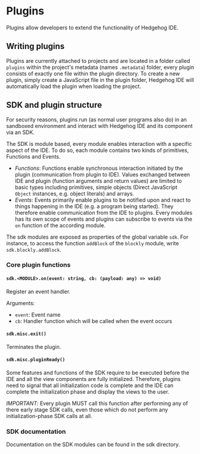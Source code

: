 # Plugins
Plugins allow developers to extend the functionality of Hedgehog IDE.

## Writing plugins
Plugins are currently attached to projects and are located in a folder called `plugins` within the project's metadata (names `.metadata`) folder, every plugin consists of exactly one file within the plugin directory. To create a new plugin, simply create a JavaScript file in the plugin folder, Hedgehog IDE will automatically load the plugin when loading the project.

## SDK and plugin structure
For security reasons, plugins run (as normal user programs also do) in an sandboxed environment and interact with Hedgehog IDE and its component via an SDK.

The SDK is module based, every module enables interaction with a specific aspect of the IDE. To do so, each module contains two kinds of primitives, Functions and Events.
- *Functions*: Functions enable synchronous interaction initiated by the plugin (communication from plugin to IDE). Values exchanged between IDE and plugin (function arguments and return values) are limited to basic types including primitives, simple objects (Direct JavaScript `Object` instances, e.g. object literals) and arrays.
- *Events*: Events primarily enable plugins to be notified upon and react to things happening in the IDE (e.g. a program being started). They therefore enable communication from the IDE to plugins. Every modules has its own scope of events and plugins can subscribe to events via the `on` function of the according module.

The sdk modules are exposed as properties of the global variable `sdk`. For instance, to access the function `addBlock` of the `blockly` module, write `sdk.blockly.addBlock`.

### Core plugin functions
#### `sdk.<MODULE>.on(event: string, cb: (payload: any) => void)`
Register an event handler.

Arguments:
- `event`: Event name
- `cb`: Handler function which will be called when the event occurs

#### `sdk.misc.exit()`
Terminates the plugin.

#### `sdk.misc.pluginReady()`
Some features and functions of the SDK require to be executed before the IDE and all the view components are fully initialized. Therefore, plugins need to signal that all initialization code is complete and the IDE can complete the initialization phase and display the views to the user.

*IMPORTANT*: Every plugin MUST call this function after performing any of there early stage SDK calls, even those which do not perform any initialization-phase SDK calls at all.

### SDK documentation
Documentation on the SDK modules can be found in the sdk directory. 

